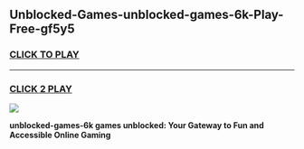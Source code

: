 
## Unblocked-Games-unblocked-games-6k-Play-Free-gf5y5
<h3>
<a href="https://premium76.site?title=unblocked-games-6k&ref=15A">CLICK TO PLAY</a></h3>
<hr>

<h3>
<a href="https://premium76.site?title=unblocked-games-6k&ref=15A">CLICK 2 PLAY</a>
  
</h3>

<a href="https://premium76.site?title=unblocked-games-6k&ref=15A"><img src="https://clearcache.store/games.png"></a>


**unblocked-games-6k games unblocked: Your Gateway to Fun and Accessible Online Gaming**
